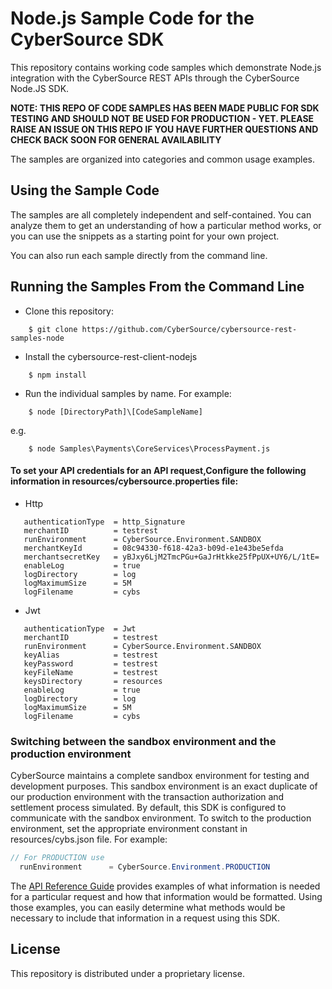 # Node.js Sample Code for the CyberSource SDK

This repository contains working code samples which demonstrate Node.js integration with the CyberSource REST APIs through the CyberSource Node.JS SDK.

**__NOTE: THIS REPO OF CODE SAMPLES HAS BEEN MADE PUBLIC FOR SDK TESTING AND SHOULD NOT BE USED FOR PRODUCTION - YET.  PLEASE RAISE AN ISSUE ON THIS REPO IF YOU HAVE FURTHER QUESTIONS AND CHECK BACK SOON FOR GENERAL AVAILABILITY__**

The samples are organized into categories and common usage examples.


## Using the Sample Code

The samples are all completely independent and self-contained. You can analyze them to get an understanding of how a particular method works, or you can use the snippets as a starting point for your own project.

You can also run each sample directly from the command line.

## Running the Samples From the Command Line
* Clone this repository:
```
    $ git clone https://github.com/CyberSource/cybersource-rest-samples-node
```
* Install the cybersource-rest-client-nodejs
```
    $ npm install 
```
* Run the individual samples by name. For example: 
```
    $ node [DirectoryPath]\[CodeSampleName]
```
e.g.
```
    $ node Samples\Payments\CoreServices\ProcessPayment.js
```

#### To set your API credentials for an API request,Configure the following information in resources/cybersource.properties file:
  
  * Http

```
   authenticationType  = http_Signature
   merchantID 	       = testrest
   runEnvironment      = CyberSource.Environment.SANDBOX
   merchantKeyId       = 08c94330-f618-42a3-b09d-e1e43be5efda
   merchantsecretKey   = yBJxy6LjM2TmcPGu+GaJrHtkke25fPpUX+UY6/L/1tE=
   enableLog           = true
   logDirectory        = log
   logMaximumSize      = 5M
   logFilename         = cybs
```
  * Jwt

```
   authenticationType  = Jwt
   merchantID 	       = testrest
   runEnvironment      = CyberSource.Environment.SANDBOX
   keyAlias		       = testrest
   keyPassword	       = testrest
   keyFileName         = testrest
   keysDirectory       = resources
   enableLog           = true
   logDirectory        = log
   logMaximumSize      = 5M
   logFilename         = cybs
```

### Switching between the sandbox environment and the production environment
CyberSource maintains a complete sandbox environment for testing and development purposes. This sandbox environment is an exact
duplicate of our production environment with the transaction authorization and settlement process simulated. By default, this SDK is 
configured to communicate with the sandbox environment. To switch to the production environment, set the appropriate environment 
constant in resources/cybs.json file.  For example:

```java
// For PRODUCTION use
  runEnvironment      = CyberSource.Environment.PRODUCTION
```


The [API Reference Guide](https://developer.cybersource.com/api/reference/api-reference.html) provides examples of what information is needed for a particular request and how that information would be formatted. Using those examples, you can easily determine what methods would be necessary to include that information in a request
using this SDK.

 ## License
This repository is distributed under a proprietary license.
